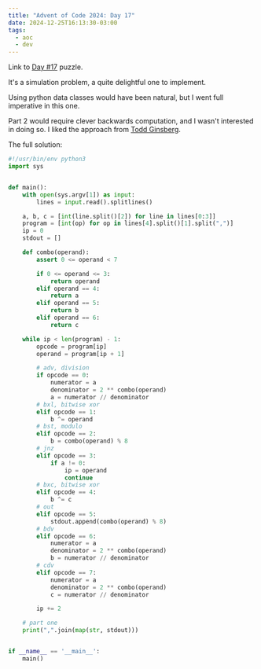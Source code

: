 ```yaml
---
title: "Advent of Code 2024: Day 17"
date: 2024-12-25T16:13:30-03:00
tags:
  - aoc
  - dev
---
```


Link to [Day #17](https://adventofcode.com/2024/day/17) puzzle.

It's a simulation problem, a quite delightful one to implement.

Using python data classes would have been natural, but I went full imperative in
this one.

Part 2 would require clever backwards computation, and I wasn't interested in
doing so. I liked the approach from [Todd
Ginsberg](https://todd.ginsberg.com/post/advent-of-code/2024/day17/).

The full solution:

```python
#!/usr/bin/env python3
import sys


def main():
    with open(sys.argv[1]) as input:
        lines = input.read().splitlines()

    a, b, c = [int(line.split()[2]) for line in lines[0:3]]
    program = [int(op) for op in lines[4].split()[1].split(",")]
    ip = 0
    stdout = []

    def combo(operand):
        assert 0 <= operand < 7

        if 0 <= operand <= 3:
            return operand
        elif operand == 4:
            return a
        elif operand == 5:
            return b
        elif operand == 6:
            return c

    while ip < len(program) - 1:
        opcode = program[ip]
        operand = program[ip + 1]

        # adv, division
        if opcode == 0:
            numerator = a
            denominator = 2 ** combo(operand)
            a = numerator // denominator
        # bxl, bitwise xor
        elif opcode == 1:
            b ^= operand
        # bst, modulo
        elif opcode == 2:
            b = combo(operand) % 8
        # jnz
        elif opcode == 3:
            if a != 0:
                ip = operand
                continue
        # bxc, bitwise xor
        elif opcode == 4:
            b ^= c
        # out
        elif opcode == 5:
            stdout.append(combo(operand) % 8)
        # bdv
        elif opcode == 6:
            numerator = a
            denominator = 2 ** combo(operand)
            b = numerator // denominator
        # cdv
        elif opcode == 7:
            numerator = a
            denominator = 2 ** combo(operand)
            c = numerator // denominator

        ip += 2

    # part one
    print(",".join(map(str, stdout)))


if __name__ == '__main__':
    main()
```
